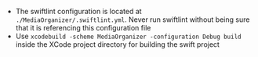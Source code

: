 - The swiftlint configuration is located at `./MediaOrganizer/.swiftlint.yml`. Never run swiftlint without being sure that it is referencing this configuration file
- Use `xcodebuild -scheme MediaOrganizer -configuration Debug build` inside the XCode project directory for building the swift project
